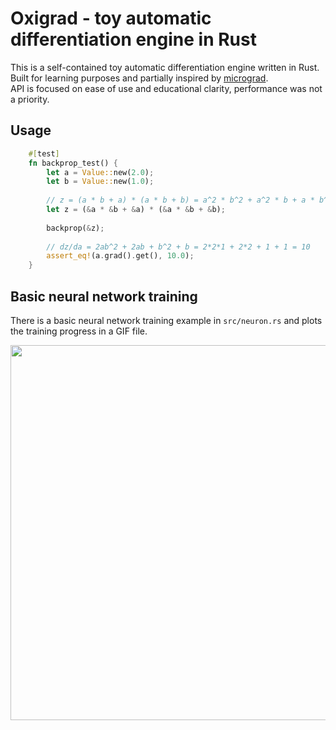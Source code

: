 # Oxigrad - toy automatic differentiation engine in Rust

This is a self-contained toy automatic differentiation engine written in Rust.  
Built for learning purposes and partially inspired by [micrograd](https://github.com/karpathy/micrograd).  
API is focused on ease of use and educational clarity, performance was not a priority.

## Usage

```rust
    #[test]
    fn backprop_test() {
        let a = Value::new(2.0);
        let b = Value::new(1.0);
    
        // z = (a * b + a) * (a * b + b) = a^2 * b^2 + a^2 * b + a * b^2 + a * b
        let z = (&a * &b + &a) * (&a * &b + &b);
    
        backprop(&z);
    
        // dz/da = 2ab^2 + 2ab + b^2 + b = 2*2*1 + 2*2 + 1 + 1 = 10
        assert_eq!(a.grad().get(), 10.0);
    }
```

## Basic neural network training

There is a basic neural network training example in `src/neuron.rs` and plots the training progress in a GIF file.

<img src="./test.gif" width=600>
